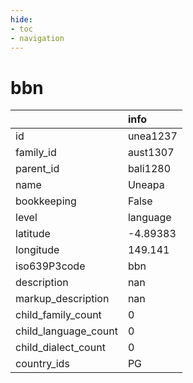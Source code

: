 ```yaml
---
hide:
- toc
- navigation
---
```

# bbn
|                      | info     |
|:---------------------|:---------|
| id                   | unea1237 |
| family_id            | aust1307 |
| parent_id            | bali1280 |
| name                 | Uneapa   |
| bookkeeping          | False    |
| level                | language |
| latitude             | -4.89383 |
| longitude            | 149.141  |
| iso639P3code         | bbn      |
| description          | nan      |
| markup_description   | nan      |
| child_family_count   | 0        |
| child_language_count | 0        |
| child_dialect_count  | 0        |
| country_ids          | PG       |